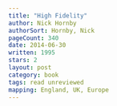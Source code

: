 ```yaml
---
title: "High Fidelity"
author: Nick Hornby
authorSort: Hornby, Nick
pageCount: 340
date: 2014-06-30
written: 1995
stars: 2
layout: post
category: book
tags: read unreviewed
mapping: England, UK, Europe
---
```

